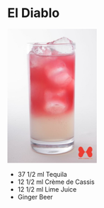 # El Diablo

<img src="images/cocktail1.jpg" width="40%" height="40%" />

- 37 1/2 ml Tequila
- 12 1/2 ml Crème de Cassis
- 12 1/2 ml Lime Juice
- Ginger Beer